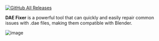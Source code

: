 [![GitHub All Releases](https://img.shields.io/github/downloads/afkarxyz/DAE-Fixer/total?style=for-the-badge)](https://github.com/afkarxyz/DAE-Fixer/releases)

**DAE Fixer** is a powerful tool that can quickly and easily repair common issues with .dae files, making them compatible with Blender.

![image](https://github.com/afkarxyz/DAE-Fixer/assets/173781715/912e7654-ee84-4283-8a6b-a2347fa66ad0)
